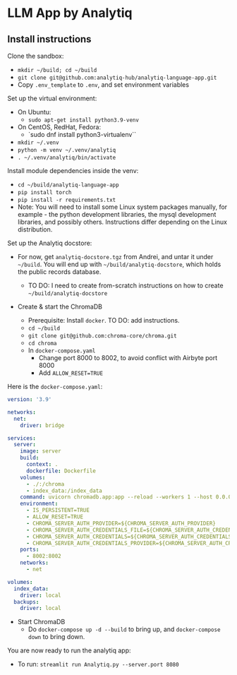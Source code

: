# LLM App by Analytiq

## Install instructions

Clone the sandbox:
* `mkdir ~/build; cd ~/build`
* `git clone git@github.com:analytiq-hub/analytiq-language-app.git`
* Copy `.env_template` to `.env`, and set environment variables

Set up the virtual environment:
* On Ubuntu:
  * `sudo apt-get install python3.9-venv`
* On CentOS, RedHat, Fedora:
  * `sudo dnf install python3-virtualenv``
* `mkdir ~/.venv`
* `python -m venv ~/.venv/analytiq`
* `. ~/.venv/analytiq/bin/activate`

Install module dependencies inside the venv:
* `cd ~/build/analytiq-language-app`
* `pip install torch`
* `pip install -r requirements.txt`
* Note: You will need to install some Linux system packages manually, for example - the python development libraries, the mysql development libraries, and possibly others. Instructions differ depending on the Linux distribution.

Set up the Analytiq docstore:
* For now, get `analytiq-docstore.tgz` from Andrei, and untar it under `~/build`. You will end up with `~/build/analytiq-docstore`, which holds the public records database.
  * TO DO: I need to create from-scratch instructions on how to create `~/build/analytiq-docstore`

* Create & start the ChromaDB
  * Prerequisite: Install `docker`. TO DO: add instructions.
  * `cd ~/build`
  * `git clone git@github.com:chroma-core/chroma.git`
  * `cd chroma`
  * In `docker-compose.yaml`
    * Change port 8000 to 8002, to avoid conflict with Airbyte port 8000
    * Add `ALLOW_RESET=TRUE`

Here is the `docker-compose.yaml`:
```yaml
version: '3.9'

networks:
  net:
    driver: bridge

services:
  server:
    image: server
    build:
      context: .
      dockerfile: Dockerfile
    volumes:
      - ./:/chroma
      - index_data:/index_data
    command: uvicorn chromadb.app:app --reload --workers 1 --host 0.0.0.0 --port 8002 --log-config log_config.yml
    environment:
      - IS_PERSISTENT=TRUE
      - ALLOW_RESET=TRUE
      - CHROMA_SERVER_AUTH_PROVIDER=${CHROMA_SERVER_AUTH_PROVIDER}
      - CHROMA_SERVER_AUTH_CREDENTIALS_FILE=${CHROMA_SERVER_AUTH_CREDENTIALS_FILE}
      - CHROMA_SERVER_AUTH_CREDENTIALS=${CHROMA_SERVER_AUTH_CREDENTIALS}
      - CHROMA_SERVER_AUTH_CREDENTIALS_PROVIDER=${CHROMA_SERVER_AUTH_CREDENTIALS_PROVIDER}
    ports:
      - 8002:8002
    networks:
      - net

volumes:
  index_data:
    driver: local
  backups:
    driver: local
```
* Start ChromaDB
  * Do `docker-compose up -d --build` to bring up, and `docker-compose down` to bring down.

You are now ready to run the analytiq app:
* To run: `streamlit run Analytiq.py --server.port 8080`